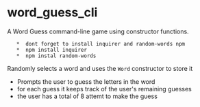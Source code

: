 # word_guess_cli


A Word Guess command-line game using constructor functions.
 
       *  dont forget to install inquirer and random-words npm
       *  npm install inquirer
       *  npm instal random-words
   Randomly selects a word and uses the `Word` constructor to store it
  * Prompts the user to guess the letters in the word 
  * for each guess it keeps track of the user's remaining guesses
  * the user has a total of 8 attemt to make the guess
